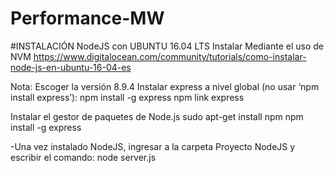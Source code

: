 # Performance-MW

#INSTALACIÓN NodeJS con UBUNTU 16.04 LTS
Instalar Mediante el uso de NVM
https://www.digitalocean.com/community/tutorials/como-instalar-node-js-en-ubuntu-16-04-es

Nota:
Escoger la versión 8.9.4
Instalar express a nivel global (no usar ‘npm install express’):
npm install -g express
npm link express

Instalar el gestor de paquetes de Node.js
sudo apt-get install npm
npm install -g express

-Una vez instalado NodeJS, ingresar a la carpeta Proyecto NodeJS y escribir el comando: node server.js
